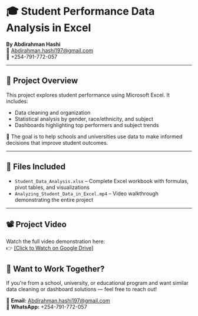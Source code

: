 # 🎓 Student Performance Data Analysis in Excel

**By Abdirahman Hashi**  
📧 Abdirahman.hashi197@gmail.com  
📱 +254-791-772-057  

---

## 📌 Project Overview

This project explores student performance using Microsoft Excel. It includes:

- Data cleaning and organization
- Statistical analysis by gender, race/ethnicity, and subject
- Dashboards highlighting top performers and subject trends

🎯 The goal is to help schools and universities use data to make informed decisions that improve student outcomes.

---

## 📁 Files Included

- `Student_Data_Analysis.xlsx` – Complete Excel workbook with formulas, pivot tables, and visualizations  
- `Analyzing_Student_Data_in_Excel.mp4` – Video walkthrough demonstrating the entire project

---

## 📽️ Project Video

Watch the full video demonstration here:  
👉 [[Click to Watch on Google Drive]](https://drive.google.com/file/d/1x8gUG7w4CJjSnC3cmG0i--R9tj3q_h8V/view?usp=drive_link)

## 🚀 Want to Work Together?

If you're from a school, university, or educational program and want similar data cleaning or dashboard solutions — feel free to reach out!

📧 **Email:** Abdirahman.hashi197@gmail.com  
📱 **WhatsApp:** +254-791-772-057  

